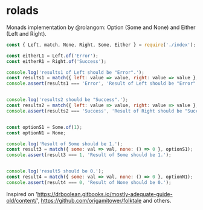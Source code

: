 # rolads
Monads implementation by @rolangom: Option (Some and None) and Either (Left and Right).


```javascript
const { Left, match, None, Right, Some, Either } = require('./index');

const eitherL1 = Left.of('Error');
const eitherR1 = Right.of('Success');

console.log('results1 of Left should be "Error".');
const results1 = match({ left: value => value, right: value => value }, eitherL1);
console.assert(results1 === 'Error', 'Result of Left should be "Error".');


console.log('results2 should be "Success".');
const results2 = match({ left: value => value, right: value => value }, eitherR1);
console.assert(results2 === 'Success', 'Result of Right should be "Success".');


const optionS1 = Some.of(1);
const optionN1 = None;

console.log('Result of Some should be 1.');
const result3 = match({ some: val => val, none: () => 0 }, optionS1);
console.assert(result3 === 1, 'Result of Some should be 1.');


console.log('result5 should be 0.');
const result4 = match({ some: val => val, none: () => 0 }, optionN1);
console.assert(result4 === 0, 'Result of None should be 0.');


```

Inspired on 'https://drboolean.gitbooks.io/mostly-adequate-guide-old/content/', https://github.com/origamitower/folktale and others.

